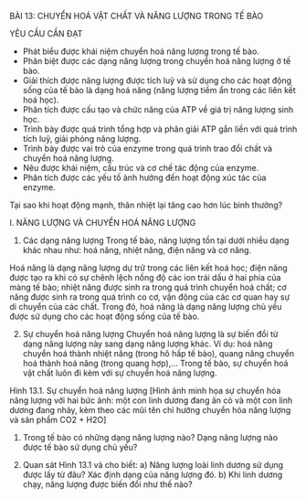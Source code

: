 BÀI 13: CHUYỂN HOÁ VẬT CHẤT VÀ NĂNG LƯỢNG TRONG TẾ BÀO

YÊU CẦU CẦN ĐẠT
- Phát biểu được khái niệm chuyển hoá năng lượng trong tế bào.
- Phân biệt được các dạng năng lượng trong chuyển hoá năng lượng ở tế bào.
- Giải thích được năng lượng được tích luỹ và sử dụng cho các hoạt động sống của tế bào là dạng hoá năng (năng lượng tiềm ẩn trong các liên kết hoá học).
- Phân tích được cấu tạo và chức năng của ATP về giá trị năng lượng sinh học.
- Trình bày được quá trình tổng hợp và phân giải ATP gắn liền với quá trình tích luỹ, giải phóng năng lượng.
- Trình bày được vai trò của enzyme trong quá trình trao đổi chất và chuyển hoá năng lượng.
- Nêu được khái niệm, cấu trúc và cơ chế tác động của enzyme.
- Phân tích được các yếu tố ảnh hưởng đến hoạt động xúc tác của enzyme.

Tại sao khi hoạt động mạnh, thân nhiệt lại tăng cao hơn lúc bình thường?

I. NĂNG LƯỢNG VÀ CHUYỂN HOÁ NĂNG LƯỢNG

1. Các dạng năng lượng
Trong tế bào, năng lượng tồn tại dưới nhiều dạng khác nhau như: hoá năng, nhiệt năng, điện năng và cơ năng.

Hoá năng là dạng năng lượng dự trữ trong các liên kết hoá học; điện năng được tạo ra khi có sự chênh lệch nồng độ các ion trái dấu ở hai phía của màng tế bào; nhiệt năng được sinh ra trong quá trình chuyển hoá chất; cơ năng được sinh ra trong quá trình co cơ, vận động của các cơ quan hay sự di chuyển của các chất. Trong đó, hoá năng là dạng năng lượng chủ yếu được sử dụng cho các hoạt động sống của tế bào.

2. Sự chuyển hoá năng lượng
Chuyển hoá năng lượng là sự biến đổi từ dạng năng lượng này sang dạng năng lượng khác. Ví dụ: hoá năng chuyển hoá thành nhiệt năng (trong hô hấp tế bào), quang năng chuyển hoá thành hoá năng (trong quang hợp),... Trong tế bào, sự chuyển hoá vật chất luôn đi kèm với sự chuyển hoá năng lượng.

Hình 13.1. Sự chuyển hoá năng lượng
[Hình ảnh minh họa sự chuyển hóa năng lượng với hai bức ảnh: một con linh dương đang ăn cỏ và một con linh dương đang nhảy, kèm theo các mũi tên chỉ hướng chuyển hóa năng lượng và sản phẩm CO2 + H2O]

1. Trong tế bào có những dạng năng lượng nào? Dạng năng lượng nào được tế bào sử dụng chủ yếu?

2. Quan sát Hình 13.1 và cho biết:
a) Năng lượng loài linh dương sử dụng được lấy từ đâu? Xác định dạng của năng lượng đó.
b) Khi linh dương chạy, năng lượng được biến đổi như thế nào?